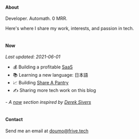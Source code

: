 #### About
Developer. Automath. 0 MRR. 

Here's where I share my work, interests, and passion in tech.
<br><br>

#### Now
*_Last updated: 2021-06-01_*
* 💰 Building a profitable [SaaS](https://en.wikipedia.org/wiki/Software_as_a_service)
* 📚 Learning a new language: 日本語
* 📈 Building [Share A Pantry](https://shareapantry.com)
* ✍ Sharing more tech work on this blog

_- A [now](https://nownownow.com/about) section inspired by [Derek Sivers](https://sive.rs)_
<br><br>

#### Contact
Send me an email at [doumo@frive.tech](mailto:doumo@frive.tech)